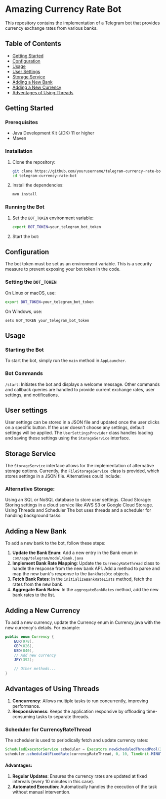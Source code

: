 # Amazing Currency Rate Bot

This repository contains the implementation of a Telegram bot that provides currency exchange rates from various banks.

## Table of Contents

- [Getting Started](#getting-started)
- [Configuration](#configuration)
- [Usage](#usage)
- [User Settings](#user-settings)
- [Storage Service](#storage-service)
- [Adding a New Bank](#adding-a-new-bank)
- [Adding a New Currency](#adding-a-new-currency)
- [Adventages of Using Threads](#advantages-of-using-threads)

## Getting Started

### Prerequisites

- Java Development Kit (JDK) 11 or higher
- Maven

### Installation

1. Clone the repository:

    ```sh
    git clone https://github.com/yourusername/telegram-currency-rate-bot.git
    cd telegram-currency-rate-bot
    ```

2. Install the dependencies:

    ```sh
    mvn install
    ```

### Running the Bot

1. Set the `BOT_TOKEN` environment variable:

    ```sh
    export BOT_TOKEN=your_telegram_bot_token
    ```

2. Start the bot:


## Configuration

The bot token must be set as an environment variable. This is a security measure to prevent exposing your bot token in the code.

### Setting the `BOT_TOKEN`

On Linux or macOS, use:

```sh
export BOT_TOKEN=your_telegram_bot_token
```

On Windows, use:

```shell
setx BOT_TOKEN your_telegram_bot_token
```

## Usage
### Starting the Bot
To start the bot, simply run the `main` method in `AppLauncher`.

### Bot Commands
`/start`: Initiates the bot and displays a welcome message.
Other commands and callback queries are handled to provide current exchange rates, user settings, and notifications.

## User settings

User settings can be stored in a JSON file and updated once the user clicks on a specific button. If the user doesn't choose any settings, default settings will be applied. The `UserSettingsProvider` class handles loading and saving these settings using the `StorageService` interface.

## Storage Service
The `StorageService` interface allows for the implementation of alternative storage options. Currently, the `FileStorageService `class is provided, which stores settings in a JSON file. Alternatives could include:

### Alternative Storage:
Using an SQL or NoSQL database to store user settings.
Cloud Storage: Storing settings in a cloud service like AWS S3 or Google Cloud Storage.
Using Threads and Scheduler
The bot uses threads and a scheduler for handling background tasks:

## Adding a New Bank
To add a new bank to the bot, follow these steps:
1. **Update the Bank Enum**: Add a new entry in the Bank enum in `com/app/telegram/model/Bank.java`
2. **Implement Bank Rate Mapping**: Update the `CurrencyRateThread` class to handle the response from the new bank API. Add a method to parse and map the new bank's response to the `BankRateDto` objects.
3. **Fetch Bank Rates**: In the `initializeBankRateLists` method, fetch the rates from the new bank.
4. **Aggregate Bank Rates**: In the `aggregateBankRates` method, add the new bank rates to the list.

## Adding a New Currency
To add a new currency, update the Currency enum in Currency.java with the new currency's details. For example:

```Java
public enum Currency {
    EUR(978),
    GBP(826),
    USD(840),
    // Add new currency
    JPY(392);

    // Other methods...
}
```

## Advantages of Using Threads
1. **Concurrency**: Allows multiple tasks to run concurrently, improving performance.
2. **Responsiveness**: Keeps the application responsive by offloading time-consuming tasks to separate threads.

### Scheduler for CurrencyRateThread
The scheduler is used to periodically fetch and update currency rates:

```Java
ScheduledExecutorService scheduler = Executors.newScheduledThreadPool(2);
scheduler.scheduleAtFixedRate(currencyRateThread, 0, 10, TimeUnit.MINUTES);
```

#### Advantages:

1. **Regular Updates**: Ensures the currency rates are updated at fixed intervals (every 10 minutes in this case).
2. **Automated Execution**: Automatically handles the execution of the task without manual intervention.